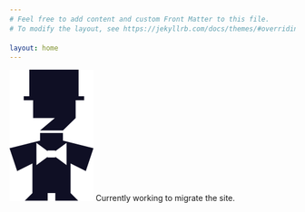 ```yaml
---
# Feel free to add content and custom Front Matter to this file.
# To modify the layout, see https://jekyllrb.com/docs/themes/#overriding-theme-defaults

layout: home
---
```


![comma dude](/assets/dapper-comma-dude.svg)
Currently working to migrate the site.

